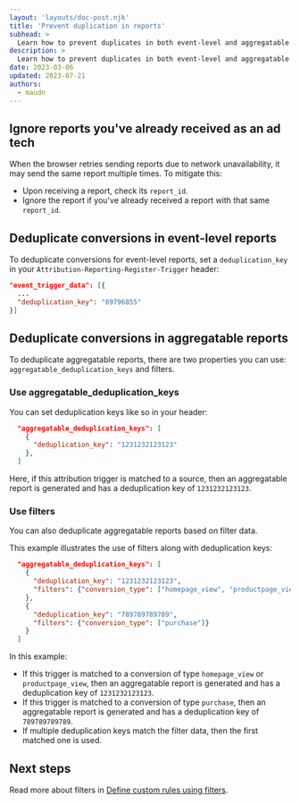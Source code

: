 ```yaml
---
layout: 'layouts/doc-post.njk'
title: 'Prevent duplication in reports'
subhead: >
  Learn how to prevent duplicates in both event-level and aggregatable reports.
description: >
  Learn how to prevent duplicates in both event-level and aggregatable reports.
date: 2023-03-06
updated: 2023-07-21
authors:
  - maudn
---
```



## Ignore reports you've already received as an ad tech

When the browser retries sending reports due to network unavailability, it may send the same report multiple times.
To mitigate this:
* Upon receiving a report, check its `report_id`.
* Ignore the report if you've already received a report with that same `report_id`.


## Deduplicate conversions in event-level reports

To deduplicate conversions for event-level reports, set a `deduplication_key` in your `Attribution-Reporting-Register-Trigger` header: 

```json
"event_trigger_data": [{
  ...
  "deduplication_key": "89796855"
}]
```

## Deduplicate conversions in aggregatable reports

To deduplicate aggregatable reports, there are two properties you can use: `aggregatable_deduplication_keys` and filters.

### Use aggregatable_deduplication_keys

You can set deduplication keys like so in your header:

```json
  "aggregatable_deduplication_keys": [
    {
      "deduplication_key": "1231232123123"
    },
  ]
```

Here, if this attribution trigger is matched to a source, then an aggregatable report is generated and has a deduplication key of `1231232123123`.

### Use filters

You can also deduplicate aggregatable reports based on filter data.

This example illustrates the use of filters along with deduplication keys:

```json
  "aggregatable_deduplication_keys": [
    {
      "deduplication_key": "1231232123123",
      "filters": {"conversion_type": ["homepage_view", "productpage_view"]}
    },
    {
      "deduplication_key": "789789789789",
      "filters": {"conversion_type": ["purchase"]}
    }
  ]
```
In this example:

* If this trigger is matched to a conversion of type `homepage_view` or `productpage_view`, then an aggregatable report is generated and has a deduplication key of `1231232123123`.
* If this trigger is matched to a conversion of type `purchase`, then an aggregatable report is generated and has a deduplication key of `789789789789`.
* If multiple deduplication keys match the filter data, then the first matched one is used.

## Next steps

Read more about filters in [Define custom rules using filters](/docs/privacy-sandbox/attribution-reporting/define-filters/).